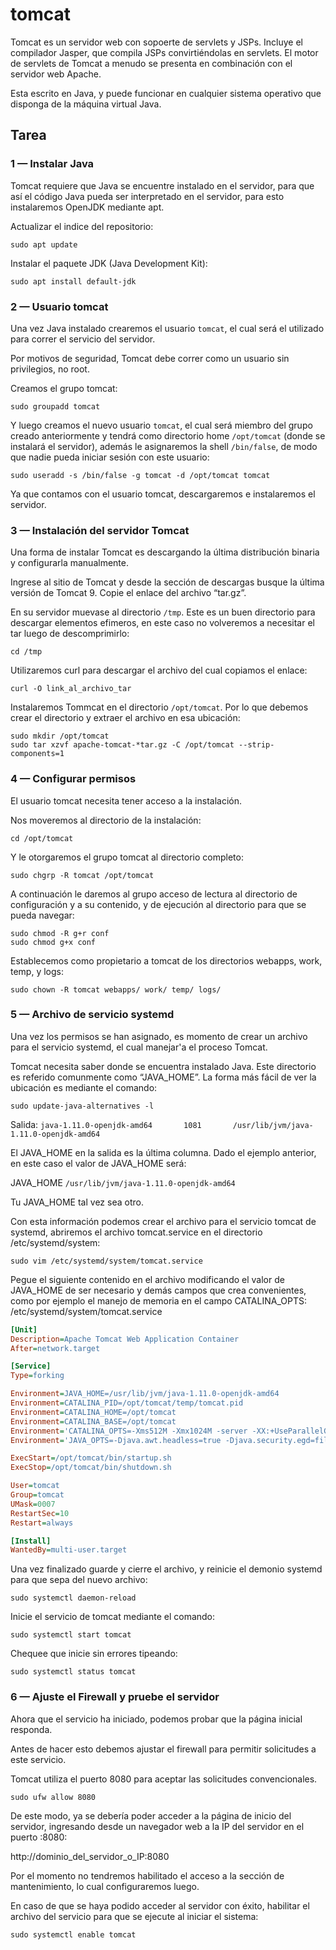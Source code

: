 # tomcat

Tomcat es un servidor web con sopoerte de servlets y JSPs. Incluye el compilador Jasper, que compila JSPs convirtiéndolas en servlets. El motor de servlets de Tomcat a menudo se presenta en combinación con el servidor web Apache.

Esta escrito en Java, y puede funcionar en cualquier sistema operativo que disponga de la máquina virtual Java.

## Tarea

### 1 — Instalar Java

Tomcat requiere que Java se encuentre instalado en el servidor, para que así el código Java pueda ser interpretado en el servidor, para esto instalaremos OpenJDK mediante apt.

Actualizar el indice del repositorio:

`sudo apt update`

Instalar el paquete JDK (Java Development Kit):

`sudo apt install default-jdk`

### 2 — Usuario tomcat

Una vez Java instalado crearemos el usuario `tomcat`, el cual será el utilizado para correr el servicio del servidor.

Por motivos de seguridad, Tomcat debe correr como un usuario sin privilegios, no root.

Creamos el grupo tomcat:

`sudo groupadd tomcat`

Y luego creamos el nuevo usuario `tomcat`, el cual será miembro del grupo creado anteriormente y tendrá como directorio home `/opt/tomcat` (donde se instalará el servidor), además le asignaremos la shell `/bin/false`, de modo que nadie pueda iniciar sesión con este usuario:

`sudo useradd -s /bin/false -g tomcat -d /opt/tomcat tomcat`

Ya que contamos con el usuario tomcat, descargaremos e instalaremos el servidor.

### 3 — Instalación del servidor Tomcat

Una forma de instalar Tomcat es descargando la última distribución binaria y configurarla manualmente.

Ingrese al sitio de Tomcat y desde la sección de descargas busque la última versión de Tomcat 9. Copie el enlace del archivo “tar.gz”.

En su servidor muevase al directorio `/tmp`. Este es un buen directorio para descargar elementos efimeros, en este caso no volveremos a necesitar el tar luego de descomprimirlo:

    cd /tmp

Utilizaremos curl para descargar el archivo del cual copiamos el enlace:

    curl -O link_al_archivo_tar

Instalaremos Tommcat en el directorio `/opt/tomcat`. Por lo que debemos crear el directorio y extraer el archivo en esa ubicación:

    sudo mkdir /opt/tomcat
    sudo tar xzvf apache-tomcat-*tar.gz -C /opt/tomcat --strip-components=1

### 4 — Configurar permisos

El usuario tomcat necesita tener acceso a la instalación.

Nos moveremos al directorio de la instalación:

    cd /opt/tomcat

Y le otorgaremos el grupo tomcat al directorio completo:

    sudo chgrp -R tomcat /opt/tomcat

A continuación le daremos al grupo acceso de lectura al directorio de configuración y a su contenido, y de ejecución al directorio para que se pueda navegar:

    sudo chmod -R g+r conf
    sudo chmod g+x conf

Establecemos como propietario a tomcat de los directorios webapps, work, temp, y logs:

`sudo chown -R tomcat webapps/ work/ temp/ logs/`

### 5 — Archivo de servicio systemd

Una vez los permisos se han asignado, es momento de crear un archivo para el servicio systemd, el cual manejar'a el proceso Tomcat.

Tomcat necesita saber donde se encuentra instalado Java. Este directorio es referido comunmente como “JAVA_HOME”. La forma más fácil de ver la ubicación es mediante el comando:

    sudo update-java-alternatives -l

Salida:
`java-1.11.0-openjdk-amd64       1081       /usr/lib/jvm/java-1.11.0-openjdk-amd64`

El JAVA_HOME en la salida es la última columna. Dado el ejemplo anterior, en este caso el valor de JAVA_HOME será:

JAVA_HOME
`/usr/lib/jvm/java-1.11.0-openjdk-amd64`

Tu JAVA_HOME tal vez sea otro.

Con esta información podemos crear el archivo para el servicio tomcat de systemd, abriremos el archivo tomcat.service en el directorio /etc/systemd/system:

    sudo vim /etc/systemd/system/tomcat.service

Pegue el siguiente contenido en el archivo modificando el valor de JAVA_HOME de ser necesario y demás campos que crea convenientes, como por ejemplo el manejo de memoria en el campo CATALINA_OPTS:
/etc/systemd/system/tomcat.service

```ini
[Unit]
Description=Apache Tomcat Web Application Container
After=network.target

[Service]
Type=forking

Environment=JAVA_HOME=/usr/lib/jvm/java-1.11.0-openjdk-amd64
Environment=CATALINA_PID=/opt/tomcat/temp/tomcat.pid
Environment=CATALINA_HOME=/opt/tomcat
Environment=CATALINA_BASE=/opt/tomcat
Environment='CATALINA_OPTS=-Xms512M -Xmx1024M -server -XX:+UseParallelGC'
Environment='JAVA_OPTS=-Djava.awt.headless=true -Djava.security.egd=file:/dev/./urandom'

ExecStart=/opt/tomcat/bin/startup.sh
ExecStop=/opt/tomcat/bin/shutdown.sh

User=tomcat
Group=tomcat
UMask=0007
RestartSec=10
Restart=always

[Install]
WantedBy=multi-user.target
```

Una vez finalizado guarde y cierre el archivo, y reinicie el demonio systemd para que sepa del nuevo archivo:

    sudo systemctl daemon-reload

Inicie el servicio de tomcat mediante el comando:

    sudo systemctl start tomcat

Chequee que inicie sin errores tipeando:

    sudo systemctl status tomcat

### 6 — Ajuste el Firewall y pruebe el servidor

Ahora que el servicio ha iniciado, podemos probar que la página inicial responda.

Antes de hacer esto debemos ajustar el firewall para permitir solicitudes a este servicio.

Tomcat utiliza el puerto 8080 para aceptar las solicitudes convencionales.

    sudo ufw allow 8080

De este modo, ya se debería poder acceder a la página de inicio del servidor, ingresando desde un navegador web a la IP del servidor en el puerto :8080:

http://dominio_del_servidor_o_IP:8080

Por el momento no tendremos habilitado el acceso a la sección de mantenimiento, lo cual configuraremos luego.

En caso de que se haya podido acceder al servidor con éxito, habilitar el archivo del servicio para que se ejecute al iniciar el sistema:

    sudo systemctl enable tomcat

